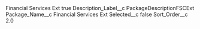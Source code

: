 <?xml version="1.0" encoding="UTF-8"?>
<CustomMetadata xmlns="http://soap.sforce.com/2006/04/metadata" xmlns:xsi="http://www.w3.org/2001/XMLSchema-instance" xmlns:xsd="http://www.w3.org/2001/XMLSchema">
    <label>Financial Services Ext</label>
    <protected>true</protected>
    <values>
        <field>Description_Label__c</field>
        <value xsi:type="xsd:string">PackageDescriptionFSCExt</value>
    </values>
    <values>
        <field>Package_Name__c</field>
        <value xsi:type="xsd:string">Financial Services Ext</value>
    </values>
    <values>
        <field>Selected__c</field>
        <value xsi:type="xsd:boolean">false</value>
    </values>
    <values>
        <field>Sort_Order__c</field>
        <value xsi:type="xsd:double">2.0</value>
    </values>
</CustomMetadata>
